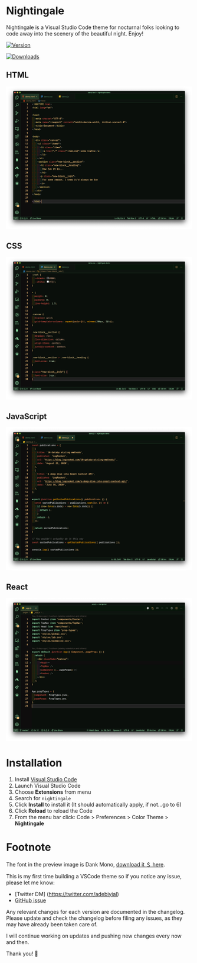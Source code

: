 # Nightingale

Nightingale is a Visual Studio Code theme for nocturnal folks looking to code away into the scenery of the beautiful night. Enjoy!

[![Version](https://vsmarketplacebadge.apphb.com/version/adebiyi-adedotun.nightingale.svg)](https://marketplace.visualstudio.com/items?itemName=adebiyi-adedotun.nightingale)

[![Downloads](https://img.shields.io/vscode-marketplace/r/adebiyi-adedotun.nightingale.svg)](https://aka.ms/nightingale)

## HTML
![HTML](html.png)

## CSS
![CSS](css.png)

## JavaScript
![JavaScript](js.png)

## React
![React](react.png)


# Installation

1.  Install [Visual Studio Code](https://code.visualstudio.com/)
2.  Launch Visual Studio Code
3.  Choose **Extensions** from menu
4.  Search for `nightingale`
5.  Click **Install** to install it (It should automatically apply, if not...go to 6)
6.  Click **Reload** to reload the Code
7.  From the menu bar click: Code > Preferences > Color Theme > **Nightingale**

# Footnote

 The font in the preview image is Dank Mono, [download it ＄ here](https://dank.sh/).

This is my first time building a VSCode theme so if you notice any issue, please let me know:
- [Twitter DM] (https://twitter.com/adebiyial)
- [GitHub issue](https://github.com/sdras/night-owl-vscode-theme)

Any relevant changes for each version are documented in the changelog. Please update and check the changelog before filing any issues, as they may have already been taken care of.

I will continue working on updates and pushing new changes every now and then.

Thank you! 👋